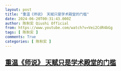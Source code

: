 ```yaml
---
layout: post
title: "重温《师说》 天赋只是学术殿堂的门槛"
date: 2024-06-20T00:31:43.000Z
author: 陈秋实 Qiushi Official
from: https://www.youtube.com/watch?v=Vei2CdR4bGg
tags: [ 陈秋实 ]
comments: True
categories: [ 陈秋实 ]
---
```

<!--1718843503000-->
[重温《师说》 天赋只是学术殿堂的门槛](https://www.youtube.com/watch?v=Vei2CdR4bGg)
------

<div>

</div>
